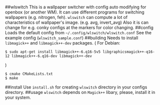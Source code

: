 ##wlswitch
This is a wallpaper switcher with config auto modifying for openbox (or another WM). It can use different programs for switching wallpapers (e.g. nitrogen, feh).
`wlswitch` can compute a lot of characteristics of wallpaper's image. (e.g. avg, invert_avg)
Also it is can change for e.g. conky configs at the markers for color changing.
##config
Loads the default config from `~/.config/wlswitch/wlswitch.conf`
See the example config (`wlswitch_sample.conf`)
##building
Needs to install `libmagick++` and `libmagick++-dev` packages.
(
For Debian:
```
$ sudo apt-get install libmagick++-6.q16-5v5 libgraphicsmagick++-q16-12 libmagick++-6.q16-dev libmagick++-dev
```
)
```
$ cmake CMakeLists.txt
$ make
```
##install
Use `install.sh` for creating `wlswitch` directory in your configs directory.
##usage
`wlswitch` depends on `Magick++` libary, please, install it in your system.